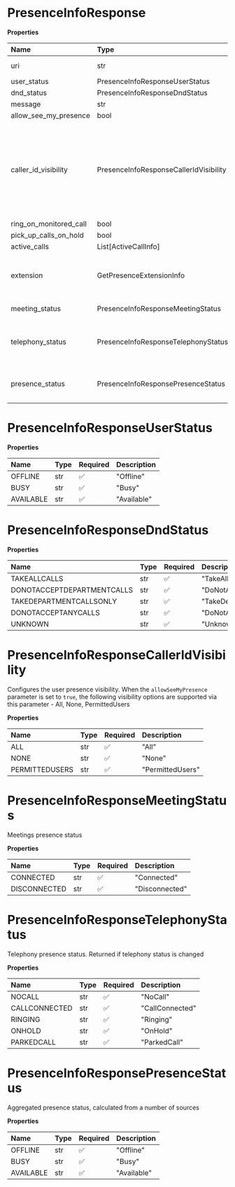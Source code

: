 # PresenceInfoResponse

**Properties**

| Name                   | Type                                   | Required | Description                                                                                                                                                                                      |
| :--------------------- | :------------------------------------- | :------- | :----------------------------------------------------------------------------------------------------------------------------------------------------------------------------------------------- |
| uri                    | str                                    | ❌       | Link to the presence resource                                                                                                                                                                    |
| user_status            | PresenceInfoResponseUserStatus         | ❌       |                                                                                                                                                                                                  |
| dnd_status             | PresenceInfoResponseDndStatus          | ❌       |                                                                                                                                                                                                  |
| message                | str                                    | ❌       |                                                                                                                                                                                                  |
| allow_see_my_presence  | bool                                   | ❌       |                                                                                                                                                                                                  |
| caller_id_visibility   | PresenceInfoResponseCallerIdVisibility | ❌       | Configures the user presence visibility. When the `allowSeeMyPresence` parameter is set to `true`, the following visibility options are supported via this parameter - All, None, PermittedUsers |
| ring_on_monitored_call | bool                                   | ❌       |                                                                                                                                                                                                  |
| pick_up_calls_on_hold  | bool                                   | ❌       |                                                                                                                                                                                                  |
| active_calls           | List[ActiveCallInfo]                   | ❌       |                                                                                                                                                                                                  |
| extension              | GetPresenceExtensionInfo               | ❌       | Information on extension, for which this presence data is returned                                                                                                                               |
| meeting_status         | PresenceInfoResponseMeetingStatus      | ❌       | Meetings presence status                                                                                                                                                                         |
| telephony_status       | PresenceInfoResponseTelephonyStatus    | ❌       | Telephony presence status. Returned if telephony status is changed                                                                                                                               |
| presence_status        | PresenceInfoResponsePresenceStatus     | ❌       | Aggregated presence status, calculated from a number of sources                                                                                                                                  |

# PresenceInfoResponseUserStatus

**Properties**

| Name      | Type | Required | Description |
| :-------- | :--- | :------- | :---------- |
| OFFLINE   | str  | ✅       | "Offline"   |
| BUSY      | str  | ✅       | "Busy"      |
| AVAILABLE | str  | ✅       | "Available" |

# PresenceInfoResponseDndStatus

**Properties**

| Name                       | Type | Required | Description                  |
| :------------------------- | :--- | :------- | :--------------------------- |
| TAKEALLCALLS               | str  | ✅       | "TakeAllCalls"               |
| DONOTACCEPTDEPARTMENTCALLS | str  | ✅       | "DoNotAcceptDepartmentCalls" |
| TAKEDEPARTMENTCALLSONLY    | str  | ✅       | "TakeDepartmentCallsOnly"    |
| DONOTACCEPTANYCALLS        | str  | ✅       | "DoNotAcceptAnyCalls"        |
| UNKNOWN                    | str  | ✅       | "Unknown"                    |

# PresenceInfoResponseCallerIdVisibility

Configures the user presence visibility. When the `allowSeeMyPresence` parameter is set to `true`, the following visibility options are supported via this parameter - All, None, PermittedUsers

**Properties**

| Name           | Type | Required | Description      |
| :------------- | :--- | :------- | :--------------- |
| ALL            | str  | ✅       | "All"            |
| NONE           | str  | ✅       | "None"           |
| PERMITTEDUSERS | str  | ✅       | "PermittedUsers" |

# PresenceInfoResponseMeetingStatus

Meetings presence status

**Properties**

| Name         | Type | Required | Description    |
| :----------- | :--- | :------- | :------------- |
| CONNECTED    | str  | ✅       | "Connected"    |
| DISCONNECTED | str  | ✅       | "Disconnected" |

# PresenceInfoResponseTelephonyStatus

Telephony presence status. Returned if telephony status is changed

**Properties**

| Name          | Type | Required | Description     |
| :------------ | :--- | :------- | :-------------- |
| NOCALL        | str  | ✅       | "NoCall"        |
| CALLCONNECTED | str  | ✅       | "CallConnected" |
| RINGING       | str  | ✅       | "Ringing"       |
| ONHOLD        | str  | ✅       | "OnHold"        |
| PARKEDCALL    | str  | ✅       | "ParkedCall"    |

# PresenceInfoResponsePresenceStatus

Aggregated presence status, calculated from a number of sources

**Properties**

| Name      | Type | Required | Description |
| :-------- | :--- | :------- | :---------- |
| OFFLINE   | str  | ✅       | "Offline"   |
| BUSY      | str  | ✅       | "Busy"      |
| AVAILABLE | str  | ✅       | "Available" |

<!-- This file was generated by liblab | https://liblab.com/ -->
